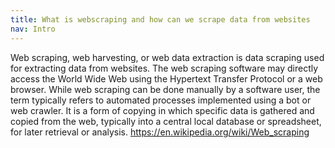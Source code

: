 ```yaml
---
title: What is webscraping and how can we scrape data from websites
nav: Intro
---
```


Web scraping, web harvesting, or web data extraction is data scraping used for extracting data from websites. 
The web scraping software may directly access the World Wide Web using the Hypertext Transfer Protocol or a web browser. 
While web scraping can be done manually by a software user, the term typically refers to automated processes implemented using a bot or web crawler. 
It is a form of copying in which specific data is gathered and copied from the web, typically into a central local database or spreadsheet, for later retrieval or analysis.
<https://en.wikipedia.org/wiki/Web_scraping>


